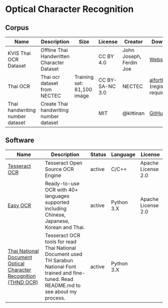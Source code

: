 # Optical Character Recognition

## Corpus

| Name                            | Description                                | Size                       | License         | Creator                 | Download                                                     |
| ------------------------------- | ------------------------------------------ | -------------------------- | --------------- | ----------------------- | ------------------------------------------------------------ |
| KVIS Thai OCR Dataset           | Offline Thai Handwritten Character Dataset |                            | CC BY  4.0      | John Joseph, Ferdin Joe | [Website](https://data.mendeley.com/datasets/8nr3pbdk5c/1)   |
| Thai OCR                        | Thai ocr dataset from NECTEC               | Training set: 81,100 image | CC BY-SA-NC 3.0 | NECTEC                  | [aiforthai](https://aiforthai.in.th/corpus.php) (registration required) |
| Thai handwriting number dataset | Create Thai handwriting number dataset     |                            | MIT             | @kittinan               | [GitHub](https://github.com/kittinan/thai-handwriting-number) |

## Software

| Name                                                        | Description                                                  | Status | Language   | License            |
| ----------------------------------------------------------- | ------------------------------------------------------------ | ------ | ---------- | ------------------ |
| [Tesseract OCR](https://github.com/tesseract-ocr/tesseract) | Tesseract Open Source OCR Engine                             | active | C/C++      | Apache License 2.0 |
| [Easy OCR](https://github.com/JaidedAI/EasyOCR)             | Ready-to-use OCR with 40+ languages supported including Chinese, Japanese, Korean and Thai. | active | Python 3.X | Apache License 2.0 |
| [Thai National Document Optical Character Recognition (THND OCR)](https://github.com/copninich/TH-National-Document-OCR/)             | Tesseract OCR tools for read Thai National Document used TH Sarabun National Font trained and fine-tuned. Read README.md to see about my process.  | active | Python 3.X | |
